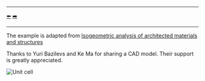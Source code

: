 ***
[⬅️](../051/README.md "Previous example")
[➡️](../053/README.md "Next example")
***

The example is adapted from [Isogeometric analysis of architected materials and structures](https://doi.org/10.1007/s00366-024-01979-z)

Thanks to Yuri Bazilevs and Ke Ma for sharing a CAD model. Their support is greatly appreciated.

![Unit cell](unit_cell.png)
